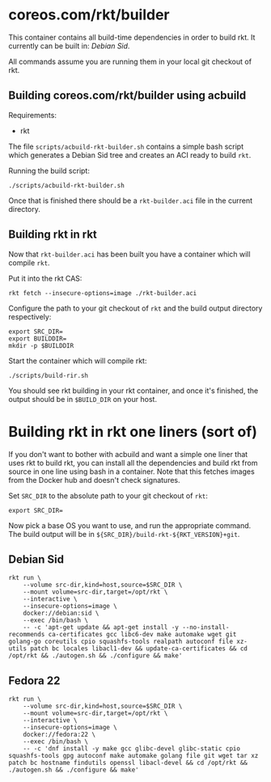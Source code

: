 # coreos.com/rkt/builder

This container contains all build-time dependencies in order to build rkt.
It currently can be built in: _Debian Sid_.

All commands assume you are running them in your local git checkout of rkt.

## Building coreos.com/rkt/builder using acbuild

Requirements:
- rkt

The file `scripts/acbuild-rkt-builder.sh` contains a simple bash script which generates a Debian Sid tree and creates an ACI ready to build `rkt`.

Running the build script:

```
./scripts/acbuild-rkt-builder.sh
```

Once that is finished there should be a `rkt-builder.aci` file in the current directory.

## Building rkt in rkt

Now that `rkt-builder.aci` has been built you have a container which will compile `rkt`.

Put it into the rkt CAS:

```
rkt fetch --insecure-options=image ./rkt-builder.aci
```

Configure the path to your git checkout of `rkt` and the build output directory respectively:

```
export SRC_DIR=
export BUILDDIR=
mkdir -p $BUILDDIR
```

Start the container which will compile rkt:
```
./scripts/build-rir.sh
```

You should see rkt building in your rkt container, and once it's finished, the output should be in `$BUILD_DIR` on your host.

# Building rkt in rkt one liners (sort of)

If you don't want to bother with acbuild and want a simple one liner that uses rkt to build rkt,  you can install all the dependencies and build rkt from source in one line using bash in a container.
Note that this fetches images from the Docker hub and doesn't check signatures.

Set `SRC_DIR` to the absolute path to your git checkout of `rkt`:

```
export SRC_DIR=
```

Now pick a base OS you want to use, and run the appropriate command.
The build output will be in `${SRC_DIR}/build-rkt-${RKT_VERSION}+git`.

## Debian Sid
```
rkt run \
    --volume src-dir,kind=host,source=$SRC_DIR \
    --mount volume=src-dir,target=/opt/rkt \
    --interactive \
    --insecure-options=image \
    docker://debian:sid \
    --exec /bin/bash \
    -- -c 'apt-get update && apt-get install -y --no-install-recommends ca-certificates gcc libc6-dev make automake wget git golang-go coreutils cpio squashfs-tools realpath autoconf file xz-utils patch bc locales libacl1-dev && update-ca-certificates && cd /opt/rkt && ./autogen.sh && ./configure && make'
```

## Fedora 22
```
rkt run \
    --volume src-dir,kind=host,source=$SRC_DIR \
    --mount volume=src-dir,target=/opt/rkt \
    --interactive \
    --insecure-options=image \
    docker://fedora:22 \
    --exec /bin/bash \
    -- -c 'dnf install -y make gcc glibc-devel glibc-static cpio squashfs-tools gpg autoconf make automake golang file git wget tar xz patch bc hostname findutils openssl libacl-devel && cd /opt/rkt && ./autogen.sh && ./configure && make'
```
